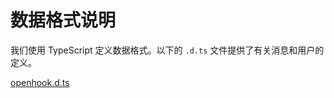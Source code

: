 # 数据格式说明

我们使用 TypeScript 定义数据格式。以下的 `.d.ts` 文件提供了有关消息和用户的定义。

[openhook.d.ts](https://wiki.ainou.com/files/openhook.d.ts)

